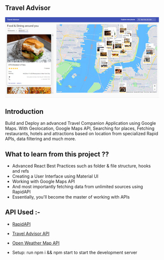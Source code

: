 ## Travel Advisor

![Travel Advisor](https://github.com/amisha26/Travel-Advisor/blob/master/public/tra.png) 

## Introduction
Build and Deploy an advanced Travel Companion Application using Google Maps. With Geolocation, Google Maps API, Searching for places, Fetching restaurants, hotels and attractions based on location from specialized Rapid APIs, data filtering and much more.

## What to learn from this project ??

- Advanced React Best Practices such as folder & file structure, hooks and refs
- Creating a User Interface using Material UI
- Working with Google Maps API
- And most importantly fetching data from unlimited sources using RapidAPI
- Essentially, you'll become the master of working with APIs

## API Used :-

* [RapidAPI](https://rapidapi.com/hub?utm_source=youtube.com/JavaScriptMastery&utm_medium=DevRel&utm_campaign=DevRel)
* [Travel Advisor API](https://rapidapi.com/apidojo/api/travel-advisor?utm_source=youtube.com/JavaScriptMastery&utm_medium=DevRel&utm_campaign=DevRel)
* [Open Weather Map API](https://rapidapi.com/community/api/open-weather-map?utm_source=youtube.com/JavaScriptMastery&utm_medium=DevRel&utm_campaign=DevRel)

* Setup: run npm i && npm start to start the development server